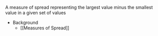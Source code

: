 A measure of spread representing the largest value minus the smallest value in a given set of values

- Background
	- [[Measures of Spread]]